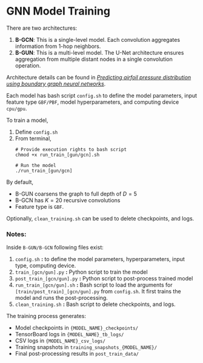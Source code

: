 # GNN Model Training

There are two architectures:
1. **B-GCN**: This is a single-level model. Each convolution aggregates information from 1-hop neighbors.
2. **B-GUN**: This is a multi-level model. The U-Net architecture ensures aggregation from multiple distant nodes in a single convolution operation.

Architecture details can be found in [*Predicting airfoil pressure distribution using boundary graph neural networks*](../docs/airfoilGNN_paper.pdf).

Each model has bash script `config.sh` to define the model parameters, input feature type `GBF/PBF`, model hyperparameters, and computing device `cpu/gpu`.

To train a model,
1. Define `config.sh`
2. From terminal, 
   ```
   # Provide execution rights to bash script
   chmod +x run_train_[gun/gcn].sh
   
   # Run the model
   ./run_train_[gun/gcn]
   ```

By default, 
- B-GUN coarsens the graph to full depth of $D=5$ 
- B-GCN has $K=20$ recursive convolutions
- Feature type is `GBF`.

Optionally, `clean_training.sh` can be used to delete checkpoints, and logs.

### Notes:

Inside `B-GUN/B-GCN` following files exist:
1. `config.sh` **:** to define the model parameters, hyperparameters, input type, computing device.
2. `train_[gcn/gun].py` **:** Python script to train the model
3. `post_train_[gcn/gun].py` **:** Python script to post-process trained model
4. `run_train_[gcn/gun].sh` **:** Bash script to load the arguments for `[train/post_train]_[gcn/gun].py` from `config.sh`. It first trains the model and runs the post-processing.
5.  `clean_training.sh` **:** Bash script to delete checkpoints, and logs.


The training process generates:

- Model checkpoints in `{MODEL_NAME}_checkpoints/`
- TensorBoard logs in `{MODEL_NAME}_tb_logs/`
- CSV logs in `{MODEL_NAME}_csv_logs/`
- Training snapshots in `training_snapshots_{MODEL_NAME}/`
- Final post-processing results in `post_train_data/`

